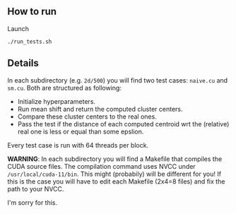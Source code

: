 
## How to run

Launch

```
./run_tests.sh
```

## Details

In each subdirectory (e.g. `2d/500`) you will find two test cases: `naive.cu` and `sm.cu`.
Both are structured as following:

- Initialize hyperparameters.
- Run mean shift and return the computed cluster centers.
- Compare these cluster centers to the real ones.
- Pass the test if the distance of each computed centroid wrt the (relative) real one is less or equal than some epslion.

Every test case is run with 64 threads per block.

**WARNING**:
In each subdirectory you will find a Makefile that compiles the CUDA source files. The compilation command uses NVCC under `/usr/local/cuda-11/bin`. This might (probabily) will be different for you! If this is the case you will have to edit each Makefile (2x4=8 files) and fix the path to your NVCC.

I'm sorry for this.